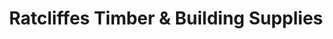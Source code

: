 ---
title: "Ratcliffes Timber & Building Supplies"
url: /llanwrtyd-wells/ratcliffes-timber-and-building-supplies/
shop: trade
---